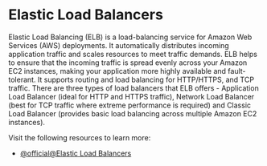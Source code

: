 # Elastic Load Balancers

Elastic Load Balancing (ELB) is a load-balancing service for Amazon Web Services (AWS) deployments. It automatically distributes incoming application traffic and scales resources to meet traffic demands. ELB helps to ensure that the incoming traffic is spread evenly across your Amazon EC2 instances, making your application more highly available and fault-tolerant. It supports routing and load balancing for HTTP/HTTPS, and TCP traffic. There are three types of load balancers that ELB offers - Application Load Balancer (ideal for HTTP and HTTPS traffic), Network Load Balancer (best for TCP traffic where extreme performance is required) and Classic Load Balancer (provides basic load balancing across multiple Amazon EC2 instances).

Visit the following resources to learn more:

- [@official@Elastic Load Balancers](https://aws.amazon.com/elasticloadbalancing/)
